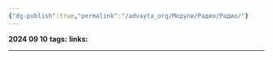 ```yaml
---
{"dg-publish":true,"permalink":"/advayta_org/Модули/Радио/Радио/"}
---
```


**2024 09 10**
**tags:**
**links:** 

---
